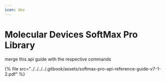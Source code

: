 ```yaml
---
icon: dev
---
```


# Molecular Devices SoftMax Pro Library

merge this api guide with the respective commands

{% file src="../../../../.gitbook/assets/softmax-pro-api-reference-guide-v7-1-2.pdf" %}

